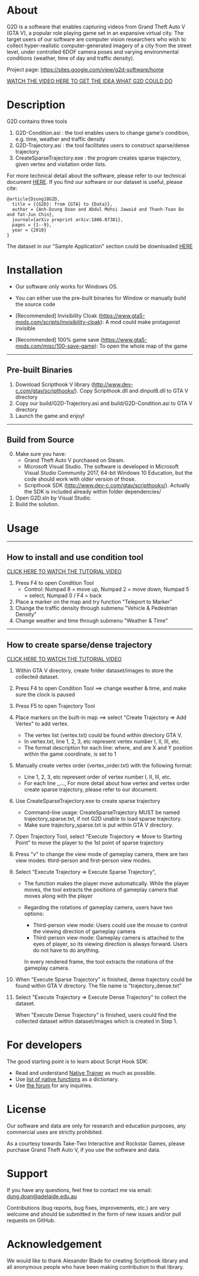 About
============
G2D is a software that enables capturing videos from Grand Theft Auto V (GTA V), a popular role playing game set in an expansive virtual city. The target users of our software are computer vision researchers who wish to collect hyper-realistic computer-generated imagery of a city from the street level, under controlled 6DOF camera poses and varying environmental conditions (weather, time of day and traffic density). 

Project page: https://sites.google.com/view/g2d-software/home

[WATCH THE VIDEO HERE TO GET THE IDEA WHAT G2D COULD DO](https://youtu.be/cA7G-4YVBeU)

Description
============

G2D contains three tools
1. G2D-Condition.asi    : the tool enables users to change game's condition, e.g. time, weather and traffic density
2. G2D-Trajectory.asi   : the tool facilitates users to construct sparse/dense trajectory
3. CreateSparseTrajectory.exe : the program creates sparse trajectory, given vertex and visitation order lists.

For more technical detail about the software, please refer to our technical document [HERE](https://arxiv.org/abs/1806.07381). If you find our software or our dataset is useful, please cite:

```
@article{Dzung18G2D,
  title = {{G2D}: from {GTA} to {Data}},
  author = {Anh-Dzung Doan and Abdul Mohsi Jawaid and Thanh-Toan Do and Tat-Jun Chin},
  journal={arXiv preprint arXiv:1806.07381},
  pages = {1--9},
  year = {2018}
}
```

The dataset in our "Sample Application" section could be downloaded [HERE](https://goo.gl/DNzxHx)

Installation
============
+ Our software only works for Windows OS.

+ You can either use the pre-built binaries for Window or manually build the source code
 
+ [Recommended] Invisibility Cloak (https://www.gta5-mods.com/scripts/invisibility-cloak): A mod could make protagonist invisible

+ [Recommended] 100% game save (https://www.gta5-mods.com/misc/100-save-game): To open the whole map of the game

------------------
Pre-built Binaries
------------------

1. Download Scripthook V library (http://www.dev-c.com/gtav/scripthookv/). Copy Scripthook.dll and dinput8.dll to GTA V directory
2. Copy our build/G2D-Trajectory.asi and build/G2D-Condition.asi to GTA V directory
3. Launch the game and enjoy!

------------------
Build from Source
------------------

0. Make sure you have:
    + Grand Theft Auto V purchased on Steam.
    + Microsoft Visual Studio. The software is developed in Microsoft Visual Studio Community 2017, 64-bit Windows 10 Education, but the code should work with older version of those.
    + Scripthook SDK (http://www.dev-c.com/gtav/scripthookv/). Actually the SDK is included already within folder dependencies/
1. Open G2D.sln by Visual Studio.
2. Build the solution.

Usage
============

------------------
How to install and use condition tool
------------------

[CLICK HERE TO WATCH THE TUTORIAL VIDEO](https://youtu.be/TlI6C46e3_0)

1. Press F4 to open Condition Tool
    * Control: Numpad 8 = move up, Numpad 2 = move down, Numpad 5 = select, Numpad 0 / F4 = back
2. Place a marker on the map and try function "Teleport to Marker"
3. Change the traffic density through submenu "Vehicle & Pedestrian Density"
4. Change weather and time through submenu "Weather & Time"

------------------
How to create sparse/dense trajectory
------------------

[CLICK HERE TO WATCH THE TUTORIAL VIDEO](https://youtu.be/Tf9MXrZ2NFM)

1. Within GTA V directory, create folder dataset/images to store the collected dataset.
2. Press F4 to open Condition Tool ==> change weather & time, and make sure the clock is paused
3. Press F5 to open Trajectory Tool
4. Place markers on the built-in map ==> select "Create Trajectory => Add Vertex" to add vertex. 
      * The vertex list (vertex.txt) could be found within directory GTA V.
      * In vertex.txt, line 1, 2, 3, etc represent vertex number I, II, III, etc.
      * The format description for each line: 
      <X> <Y> <Z>
      where, <X> and <Y> are X and Y position within the game coordinate, <Z> is set to 1
5. Manually create vertex order (vertex_order.txt) with the following format:
      * Line 1, 2, 3, etc represent order of vertex number I, II, III, etc.
      * For each line
      <order index>,<order index>,...,<order index N>
      For more detail about how vertex and vertex order create sparse trajectory, please refer to our document.
6. Use CreateSparseTrajectory.exe to create sparse trajectory
      * Command-line usage: CreateSparseTrajectory <vertex list> <vertex order list> <sparse trajectory file>
        <sparse trajectory file> MUST be named trajectory_sparse.txt, if not G2D unable to load sparse trajectory.
      * Make sure trajectory_sparse.txt is put within GTA V directory.
7. Open Trajectory Tool, select "Execute Trajectory => Move to Starting Point" to move the player to the 1st point of sparse trajectory
8. Press "v" to change the view mode of gameplay camera, there are two view modes: third-person and first-person view modes.
9. Select "Execute Trajectory => Execute Sparse Trajectory", 
      * The function makes the player move automatically. While the player moves, the tool extracts the positions of gameplay camera that moves along with the player
      * Regarding the rotations of gameplay camera, users have two options:
          + Third-person view mode: Users could use the mouse to control the viewing direction of gameplay camera
          + Third-person view mode: Gameplay camera is attached to the eyes of player, so its viewing direction is always forward. Users do not have to do anything.
        
        In every rendered frame, the tool extracts the rotations of the gameplay camera.
10. When "Execute Sparse Trajectory" is finished, dense trajectory could be found within GTA V directory. The file name is "trajectory_dense.txt"
11. Select "Execute Trajectory => Execute Dense Trajectory" to collect the dataset. 

    When "Execute Dense Trajectory" is finished, users could find the collected dataset within dataset/images which is created in Step 1.

For developers
============
The good starting point is to learn about Script Hook SDK:
+ Read and understand [Native Trainer](http://www.dev-c.com/gtav/nativetrainer/) as much as possible.
+ Use [list of native functions](http://www.dev-c.com/nativedb/) as a dictionary.
+ Use [the forum](https://gtaforums.com/topic/717612-v-scriptnative-documentation-and-research/) for any inquiries.

License
============

Our software and data are only for research and education purposes, any commercial uses are strictly prohibited.

As a courtesy towards Take-Two Interactive and Rockstar Games, please purchase Grand Theft Auto V, if you use the software and data.

Support
============

If you have any questions, feel free to contact me via email: dung.doan@adelaide.edu.au

Contributions (bug reports, bug fixes, improvements, etc.) are very welcome and should be submitted in the form of new issues and/or pull requests on GitHub.

Acknowledgement
============

We would like to thank Alexander Blade for creating Scripthook library and all anonymous people who have been making contribution to that library.
